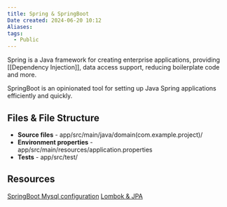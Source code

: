 ```yaml
---
title: Spring & SpringBoot
Date created: 2024-06-20 10:12
Aliases:
tags: 
  - Public
---
```


Spring is a Java framework for creating enterprise applications, providing [[Dependency Injection]], data access support, reducing boilerplate code and more.

SpringBoot is an opinionated tool for setting up Java Spring applications efficiently and quickly.


## Files & File Structure

- **Source files** - app/src/main/java/domain(com.example.project)/
- **Environment properties** - app/src/main/resources/application.properties
- **Tests** - app/src/test/

## Resources

[SpringBoot Mysql configuration](https://medium.com/@tecnicorabi/integrating-mysql-with-spring-boot-a-comprehensive-guide-all-in-one-c30b7b44a043s)
[Lombok & JPA](https://jpa-buddy.com/guides/best-practices-and-common-pitfalls-of-using-lombok-with-jpa)